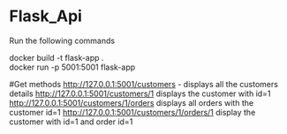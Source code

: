 # Flask_Api
Run the following commands

docker build -t flask-app .    
docker run -p 5001:5001 flask-app

#Get methods
http://127.0.0.1:5001/customers - displays all  the customers details
http://127.0.0.1:5001/customers/1 displays the customer with id=1
http://127.0.0.1:5001/customers/1/orders displays all orders with the customer id=1
http://127.0.0.1:5001/customers/1/orders/1  display the customer with id=1 and order id=1

